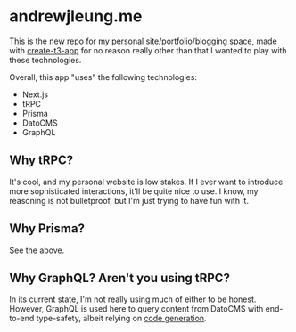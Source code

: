 # andrewjleung.me

This is the new repo for my personal site/portfolio/blogging space, made with [create-t3-app](https://create.t3.gg/) for no reason really other than that I wanted to play with these technologies.

Overall, this app "uses" the following technologies:

- Next.js
- tRPC
- Prisma
- DatoCMS
- GraphQL

## Why tRPC?

It's cool, and my personal website is low stakes. If I ever want to introduce more sophisticated interactions, it'll be quite nice to use. I know, my reasoning is not bulletproof, but I'm just trying to have fun with it.

## Why Prisma?

See the above.

## Why GraphQL? Aren't you using tRPC?

In its current state, I'm not really using much of either to be honest. However, GraphQL is used here to query content from DatoCMS with end-to-end type-safety, albeit relying on [code generation](https://the-guild.dev/graphql/codegen).
